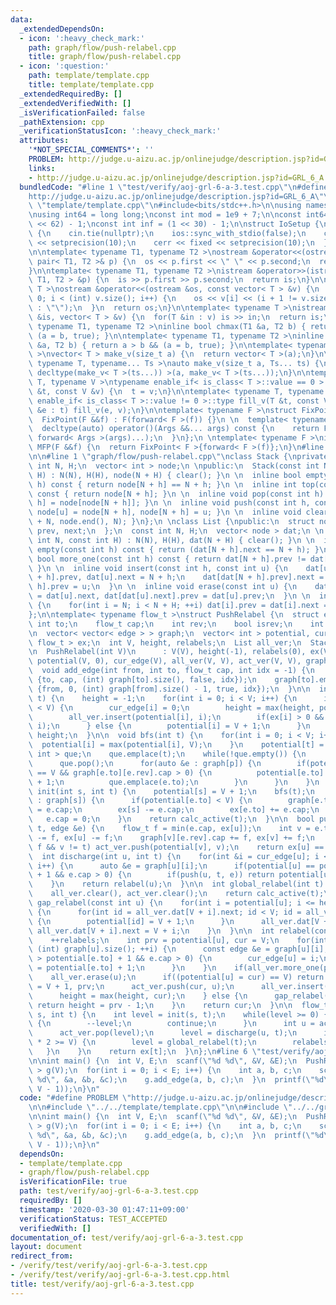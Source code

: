 ```yaml
---
data:
  _extendedDependsOn:
  - icon: ':heavy_check_mark:'
    path: graph/flow/push-relabel.cpp
    title: graph/flow/push-relabel.cpp
  - icon: ':question:'
    path: template/template.cpp
    title: template/template.cpp
  _extendedRequiredBy: []
  _extendedVerifiedWith: []
  _isVerificationFailed: false
  _pathExtension: cpp
  _verificationStatusIcon: ':heavy_check_mark:'
  attributes:
    '*NOT_SPECIAL_COMMENTS*': ''
    PROBLEM: http://judge.u-aizu.ac.jp/onlinejudge/description.jsp?id=GRL_6_A
    links:
    - http://judge.u-aizu.ac.jp/onlinejudge/description.jsp?id=GRL_6_A
  bundledCode: "#line 1 \"test/verify/aoj-grl-6-a-3.test.cpp\"\n#define PROBLEM \"\
    http://judge.u-aizu.ac.jp/onlinejudge/description.jsp?id=GRL_6_A\"\n\n#line 1\
    \ \"template/template.cpp\"\n#include<bits/stdc++.h>\n\nusing namespace std;\n\
    \nusing int64 = long long;\nconst int mod = 1e9 + 7;\n\nconst int64 infll = (1LL\
    \ << 62) - 1;\nconst int inf = (1 << 30) - 1;\n\nstruct IoSetup {\n  IoSetup()\
    \ {\n    cin.tie(nullptr);\n    ios::sync_with_stdio(false);\n    cout << fixed\
    \ << setprecision(10);\n    cerr << fixed << setprecision(10);\n  }\n} iosetup;\n\
    \n\ntemplate< typename T1, typename T2 >\nostream &operator<<(ostream &os, const\
    \ pair< T1, T2 >& p) {\n  os << p.first << \" \" << p.second;\n  return os;\n\
    }\n\ntemplate< typename T1, typename T2 >\nistream &operator>>(istream &is, pair<\
    \ T1, T2 > &p) {\n  is >> p.first >> p.second;\n  return is;\n}\n\ntemplate< typename\
    \ T >\nostream &operator<<(ostream &os, const vector< T > &v) {\n  for(int i =\
    \ 0; i < (int) v.size(); i++) {\n    os << v[i] << (i + 1 != v.size() ? \" \"\
    \ : \"\");\n  }\n  return os;\n}\n\ntemplate< typename T >\nistream &operator>>(istream\
    \ &is, vector< T > &v) {\n  for(T &in : v) is >> in;\n  return is;\n}\n\ntemplate<\
    \ typename T1, typename T2 >\ninline bool chmax(T1 &a, T2 b) { return a < b &&\
    \ (a = b, true); }\n\ntemplate< typename T1, typename T2 >\ninline bool chmin(T1\
    \ &a, T2 b) { return a > b && (a = b, true); }\n\ntemplate< typename T = int64\
    \ >\nvector< T > make_v(size_t a) {\n  return vector< T >(a);\n}\n\ntemplate<\
    \ typename T, typename... Ts >\nauto make_v(size_t a, Ts... ts) {\n  return vector<\
    \ decltype(make_v< T >(ts...)) >(a, make_v< T >(ts...));\n}\n\ntemplate< typename\
    \ T, typename V >\ntypename enable_if< is_class< T >::value == 0 >::type fill_v(T\
    \ &t, const V &v) {\n  t = v;\n}\n\ntemplate< typename T, typename V >\ntypename\
    \ enable_if< is_class< T >::value != 0 >::type fill_v(T &t, const V &v) {\n  for(auto\
    \ &e : t) fill_v(e, v);\n}\n\ntemplate< typename F >\nstruct FixPoint : F {\n\
    \  FixPoint(F &&f) : F(forward< F >(f)) {}\n \n  template< typename... Args >\n\
    \  decltype(auto) operator()(Args &&... args) const {\n    return F::operator()(*this,\
    \ forward< Args >(args)...);\n  }\n};\n \ntemplate< typename F >\ninline decltype(auto)\
    \ MFP(F &&f) {\n  return FixPoint< F >{forward< F >(f)};\n}\n#line 4 \"test/verify/aoj-grl-6-a-3.test.cpp\"\
    \n\n#line 1 \"graph/flow/push-relabel.cpp\"\nclass Stack {\nprivate:\n  const\
    \ int N, H;\n  vector< int > node;\n \npublic:\n  Stack(const int N, const int\
    \ H) : N(N), H(H), node(N + H) { clear(); }\n \n  inline bool empty(const int\
    \ h) const { return node[N + h] == N + h; }\n \n  inline int top(const int h)\
    \ const { return node[N + h]; }\n \n  inline void pop(const int h) { node[N +\
    \ h] = node[node[N + h]]; }\n \n  inline void push(const int h, const int u) {\
    \ node[u] = node[N + h], node[N + h] = u; }\n \n  inline void clear() { iota(node.begin()\
    \ + N, node.end(), N); }\n};\n \nclass List {\npublic:\n  struct node {\n    int\
    \ prev, next;\n  };\n  const int N, H;\n  vector< node > dat;\n \n  List(const\
    \ int N, const int H) : N(N), H(H), dat(N + H) { clear(); }\n \n  inline bool\
    \ empty(const int h) const { return (dat[N + h].next == N + h); }\n \n  inline\
    \ bool more_one(const int h) const { return dat[N + h].prev != dat[N + h].next;\
    \ }\n \n  inline void insert(const int h, const int u) {\n    dat[u].prev = dat[N\
    \ + h].prev, dat[u].next = N + h;\n    dat[dat[N + h].prev].next = u, dat[N +\
    \ h].prev = u;\n  }\n \n  inline void erase(const int u) {\n    dat[dat[u].prev].next\
    \ = dat[u].next, dat[dat[u].next].prev = dat[u].prev;\n  }\n \n  inline void clear()\
    \ {\n    for(int i = N; i < N + H; ++i) dat[i].prev = dat[i].next = i;\n  }\n\
    };\n\ntemplate< typename flow_t >\nstruct PushRelabel {\n  struct edge {\n   \
    \ int to;\n    flow_t cap;\n    int rev;\n    bool isrev;\n    int idx;\n  };\n\
    \n  vector< vector< edge > > graph;\n  vector< int > potential, cur_edge;\n  vector<\
    \ flow_t > ex;\n  int V, height, relabels;\n  List all_ver;\n  Stack act_ver;\n\
    \n  PushRelabel(int V)\n      : V(V), height(-1), relabels(0), ex(V, flow_t(0)),\
    \ potential(V, 0), cur_edge(V), all_ver(V, V), act_ver(V, V), graph(V) {}\n\n\
    \  void add_edge(int from, int to, flow_t cap, int idx = -1) {\n    graph[from].emplace_back((edge)\
    \ {to, cap, (int) graph[to].size(), false, idx});\n    graph[to].emplace_back((edge)\
    \ {from, 0, (int) graph[from].size() - 1, true, idx});\n  }\n\n  int calc_active(int\
    \ t) {\n    height = -1;\n    for(int i = 0; i < V; i++) {\n      if(potential[i]\
    \ < V) {\n        cur_edge[i] = 0;\n        height = max(height, potential[i]);\n\
    \        all_ver.insert(potential[i], i);\n        if(ex[i] > 0 && i != t) act_ver.push(potential[i],\
    \ i);\n      } else {\n        potential[i] = V + 1;\n      }\n    }\n    return\
    \ height;\n  }\n\n  void bfs(int t) {\n    for(int i = 0; i < V; i++) {\n    \
    \  potential[i] = max(potential[i], V);\n    }\n    potential[t] = 0;\n    queue<\
    \ int > que;\n    que.emplace(t);\n    while(!que.empty()) {\n      int p = que.front();\n\
    \      que.pop();\n      for(auto &e : graph[p]) {\n        if(potential[e.to]\
    \ == V && graph[e.to][e.rev].cap > 0) {\n          potential[e.to] = potential[p]\
    \ + 1;\n          que.emplace(e.to);\n        }\n      }\n    }\n  }\n\n  int\
    \ init(int s, int t) {\n    potential[s] = V + 1;\n    bfs(t);\n    for(auto &e\
    \ : graph[s]) {\n      if(potential[e.to] < V) {\n        graph[e.to][e.rev].cap\
    \ = e.cap;\n        ex[s] -= e.cap;\n        ex[e.to] += e.cap;\n      }\n   \
    \   e.cap = 0;\n    }\n    return calc_active(t);\n  }\n\n  bool push(int u, int\
    \ t, edge &e) {\n    flow_t f = min(e.cap, ex[u]);\n    int v = e.to;\n    e.cap\
    \ -= f, ex[u] -= f;\n    graph[v][e.rev].cap += f, ex[v] += f;\n    if(ex[v] ==\
    \ f && v != t) act_ver.push(potential[v], v);\n    return ex[u] == 0;\n  }\n\n\
    \  int discharge(int u, int t) {\n    for(int &i = cur_edge[u]; i < graph[u].size();\
    \ i++) {\n      auto &e = graph[u][i];\n      if(potential[u] == potential[e.to]\
    \ + 1 && e.cap > 0) {\n        if(push(u, t, e)) return potential[u];\n      }\n\
    \    }\n    return relabel(u);\n  }\n\n  int global_relabel(int t) {\n    bfs(t);\n\
    \    all_ver.clear(), act_ver.clear();\n    return calc_active(t);\n  }\n\n  void\
    \ gap_relabel(const int u) {\n    for(int i = potential[u]; i <= height; ++i)\
    \ {\n      for(int id = all_ver.dat[V + i].next; id < V; id = all_ver.dat[id].next)\
    \ {\n        potential[id] = V + 1;\n      }\n      all_ver.dat[V + i].prev =\
    \ all_ver.dat[V + i].next = V + i;\n    }\n  }\n\n  int relabel(const int u) {\n\
    \    ++relabels;\n    int prv = potential[u], cur = V;\n    for(int i = 0; i <\
    \ (int) graph[u].size(); ++i) {\n      const edge &e = graph[u][i];\n      if(cur\
    \ > potential[e.to] + 1 && e.cap > 0) {\n        cur_edge[u] = i;\n        cur\
    \ = potential[e.to] + 1;\n      }\n    }\n    if(all_ver.more_one(prv)) {\n  \
    \    all_ver.erase(u);\n      if((potential[u] = cur) == V) return potential[u]\
    \ = V + 1, prv;\n      act_ver.push(cur, u);\n      all_ver.insert(cur, u);\n\
    \      height = max(height, cur);\n    } else {\n      gap_relabel(u);\n     \
    \ return height = prv - 1;\n    }\n    return cur;\n  }\n\n  flow_t max_flow(int\
    \ s, int t) {\n    int level = init(s, t);\n    while(level >= 0) {\n      if(act_ver.empty(level))\
    \ {\n        --level;\n        continue;\n      }\n      int u = act_ver.top(level);\n\
    \      act_ver.pop(level);\n      level = discharge(u, t);\n      if(relabels\
    \ * 2 >= V) {\n        level = global_relabel(t);\n        relabels = 0;\n   \
    \   }\n    }\n    return ex[t];\n  }\n};\n#line 6 \"test/verify/aoj-grl-6-a-3.test.cpp\"\
    \n\nint main() {\n  int V, E;\n  scanf(\"%d %d\", &V, &E);\n  PushRelabel< int\
    \ > g(V);\n  for(int i = 0; i < E; i++) {\n    int a, b, c;\n    scanf(\"%d %d\
    \ %d\", &a, &b, &c);\n    g.add_edge(a, b, c);\n  }\n  printf(\"%d\\n\", g.max_flow(0,\
    \ V - 1));\n}\n"
  code: "#define PROBLEM \"http://judge.u-aizu.ac.jp/onlinejudge/description.jsp?id=GRL_6_A\"\
    \n\n#include \"../../template/template.cpp\"\n\n#include \"../../graph/flow/push-relabel.cpp\"\
    \n\nint main() {\n  int V, E;\n  scanf(\"%d %d\", &V, &E);\n  PushRelabel< int\
    \ > g(V);\n  for(int i = 0; i < E; i++) {\n    int a, b, c;\n    scanf(\"%d %d\
    \ %d\", &a, &b, &c);\n    g.add_edge(a, b, c);\n  }\n  printf(\"%d\\n\", g.max_flow(0,\
    \ V - 1));\n}\n"
  dependsOn:
  - template/template.cpp
  - graph/flow/push-relabel.cpp
  isVerificationFile: true
  path: test/verify/aoj-grl-6-a-3.test.cpp
  requiredBy: []
  timestamp: '2020-03-30 01:47:11+09:00'
  verificationStatus: TEST_ACCEPTED
  verifiedWith: []
documentation_of: test/verify/aoj-grl-6-a-3.test.cpp
layout: document
redirect_from:
- /verify/test/verify/aoj-grl-6-a-3.test.cpp
- /verify/test/verify/aoj-grl-6-a-3.test.cpp.html
title: test/verify/aoj-grl-6-a-3.test.cpp
---
```

